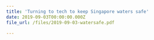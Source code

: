 ```yaml
---
title: 'Turning to tech to keep Singapore waters safe'
date: 2019-09-03T00:00:00.000Z
file_url: /files/2019-09-03-watersafe.pdf

---
```


